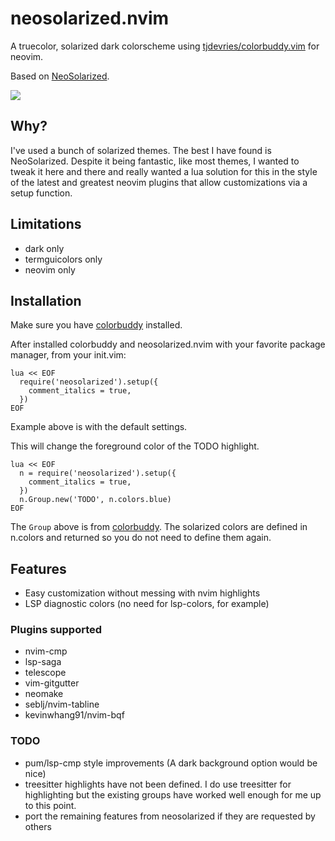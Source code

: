 # neosolarized.nvim

A truecolor, solarized dark colorscheme using [tjdevries/colorbuddy.vim](https://github.com/tjdevries/colorbuddy.vim) for neovim.

Based on [NeoSolarized](https://github.com/overcache/NeoSolarized).

![](https://github.com/svrana/neosolarized.nvim/blob/assets/assets/screenshot1.png)

## Why?

I've used a bunch of solarized themes. The best I have found is NeoSolarized. Despite it
being fantastic, like most themes, I wanted to tweak it here and there and really wanted a
lua solution for this in the style of the latest and greatest neovim plugins that allow
customizations via a setup function.

## Limitations

- dark only
- termguicolors only
- neovim only

## Installation

Make sure you have [colorbuddy](https://github.com/tjdevries/colorbuddy.vim) installed.

After installed colorbuddy and neosolarized.nvim with your favorite package manager, from your init.vim:

```
lua << EOF
  require('neosolarized').setup({
    comment_italics = true,
  })
EOF
```

Example above is with the default settings.

This will change the foreground color of the TODO highlight.

```
lua << EOF
  n = require('neosolarized').setup({
    comment_italics = true,
  })
  n.Group.new('TODO', n.colors.blue)
EOF
```

The `Group` above is from [colorbuddy](https://github.com/tjdevries/colorbuddy.vim). The
solarized colors are defined in n.colors and returned so you do not need to define them
again.

## Features

- Easy customization without messing with nvim highlights
- LSP diagnostic colors (no need for lsp-colors, for example)

### Plugins supported

- nvim-cmp
- lsp-saga
- telescope
- vim-gitgutter
- neomake
- seblj/nvim-tabline
- kevinwhang91/nvim-bqf

### TODO

- pum/lsp-cmp style improvements (A dark background option would be nice)
- treesitter highlights have not been defined. I do use treesitter for highlighting but
  the existing groups have worked well enough for me up to this point.
- port the remaining features from neosolarized if they are requested by others

```

```
